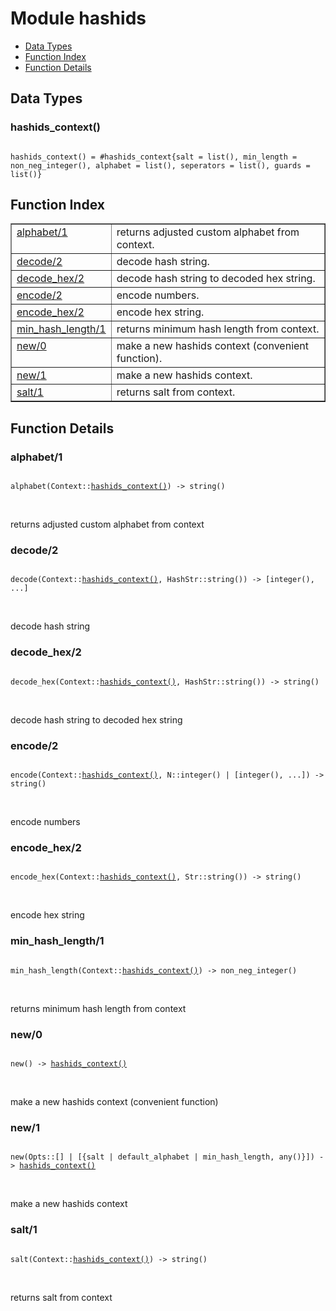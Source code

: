 

# Module hashids #
* [Data Types](#types)
* [Function Index](#index)
* [Function Details](#functions)

<a name="types"></a>

## Data Types ##




### <a name="type-hashids_context">hashids_context()</a> ###


<pre><code>
hashids_context() = #hashids_context{salt = list(), min_length = non_neg_integer(), alphabet = list(), seperators = list(), guards = list()}
</code></pre>

<a name="index"></a>

## Function Index ##


<table width="100%" border="1" cellspacing="0" cellpadding="2" summary="function index"><tr><td valign="top"><a href="#alphabet-1">alphabet/1</a></td><td>returns adjusted custom alphabet from context.</td></tr><tr><td valign="top"><a href="#decode-2">decode/2</a></td><td>decode hash string.</td></tr><tr><td valign="top"><a href="#decode_hex-2">decode_hex/2</a></td><td>decode hash string to decoded hex string.</td></tr><tr><td valign="top"><a href="#encode-2">encode/2</a></td><td>encode numbers.</td></tr><tr><td valign="top"><a href="#encode_hex-2">encode_hex/2</a></td><td>encode hex string.</td></tr><tr><td valign="top"><a href="#min_hash_length-1">min_hash_length/1</a></td><td>returns minimum hash length from context.</td></tr><tr><td valign="top"><a href="#new-0">new/0</a></td><td>make a new hashids context (convenient function).</td></tr><tr><td valign="top"><a href="#new-1">new/1</a></td><td>make a new hashids context.</td></tr><tr><td valign="top"><a href="#salt-1">salt/1</a></td><td>returns salt from context.</td></tr></table>


<a name="functions"></a>

## Function Details ##

<a name="alphabet-1"></a>

### alphabet/1 ###

<pre><code>
alphabet(Context::<a href="#type-hashids_context">hashids_context()</a>) -&gt; string()
</code></pre>
<br />

returns adjusted custom alphabet from context

<a name="decode-2"></a>

### decode/2 ###

<pre><code>
decode(Context::<a href="#type-hashids_context">hashids_context()</a>, HashStr::string()) -&gt; [integer(), ...]
</code></pre>
<br />

decode hash string

<a name="decode_hex-2"></a>

### decode_hex/2 ###

<pre><code>
decode_hex(Context::<a href="#type-hashids_context">hashids_context()</a>, HashStr::string()) -&gt; string()
</code></pre>
<br />

decode hash string to decoded hex string

<a name="encode-2"></a>

### encode/2 ###

<pre><code>
encode(Context::<a href="#type-hashids_context">hashids_context()</a>, N::integer() | [integer(), ...]) -&gt; string()
</code></pre>
<br />

encode numbers

<a name="encode_hex-2"></a>

### encode_hex/2 ###

<pre><code>
encode_hex(Context::<a href="#type-hashids_context">hashids_context()</a>, Str::string()) -&gt; string()
</code></pre>
<br />

encode hex string

<a name="min_hash_length-1"></a>

### min_hash_length/1 ###

<pre><code>
min_hash_length(Context::<a href="#type-hashids_context">hashids_context()</a>) -&gt; non_neg_integer()
</code></pre>
<br />

returns minimum hash length from context

<a name="new-0"></a>

### new/0 ###

<pre><code>
new() -&gt; <a href="#type-hashids_context">hashids_context()</a>
</code></pre>
<br />

make a new hashids context (convenient function)

<a name="new-1"></a>

### new/1 ###

<pre><code>
new(Opts::[] | [{salt | default_alphabet | min_hash_length, any()}]) -&gt; <a href="#type-hashids_context">hashids_context()</a>
</code></pre>
<br />

make a new hashids context

<a name="salt-1"></a>

### salt/1 ###

<pre><code>
salt(Context::<a href="#type-hashids_context">hashids_context()</a>) -&gt; string()
</code></pre>
<br />

returns salt from context

